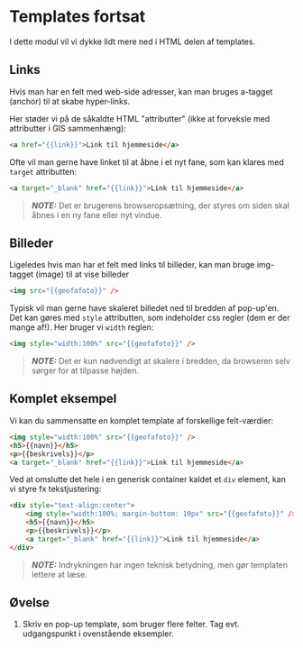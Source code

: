 # Templates fortsat

I dette modul vil vi dykke lidt mere ned i HTML delen af templates.

## Links

Hvis man har en felt med web-side adresser, kan man bruges a-tagget (anchor) til at skabe hyper-links.   

Her støder vi på de såkaldte HTML "attributter" (ikke at forveksle med attributter i GIS sammenhæng): 

```html
<a href="{{link}}">Link til hjemmeside</a>
```

Ofte vil man gerne have linket til at åbne i et nyt fane, som kan klares med `target` attributten:

```html
<a target="_blank" href="{{link}}">Link til hjemmeside</a>
```

> **_NOTE:_**  Det er brugerens browseropsætning, der styres om siden skal åbnes i en ny fane eller nyt vindue.

## Billeder

Ligeledes hvis man har et felt med links til billeder, kan man bruge img-tagget (image) til at vise billeder

```html
<img src="{{geofafoto}}" />
```

Typisk vil man gerne have skaleret billedet ned til bredden af pop-up'en. Det kan gøres med `style` attributten, som indeholder 
css regler (dem er der mange af!). Her bruger vi `width` reglen:

```html
<img style="width:100%" src="{{geofafoto}}" />
```

> **_NOTE:_**  Det er kun nødvendigt at skalere i bredden, da browseren selv sørger for at tilpasse højden.

## Komplet eksempel

Vi kan du sammensatte en komplet template af forskellige felt-værdier:

```html
<img style="width:100%" src="{{geofafoto}}" />
<h5>{{navn}}</h5>
<p>{{beskrivels}}</p>
<a target="_blank" href="{{link}}">Link til hjemmeside</a>
```

Ved at omslutte det hele i en generisk container kaldet et `div` element, kan vi styre fx tekstjustering: 

```html
<div style="text-align:center">
    <img style="width:100%; margin-bottom: 10px" src="{{geofafoto}}" />
    <h5>{{navn}}</h5>
    <p>{{beskrivels}}</p>
    <a target="_blank" href="{{link}}">Link til hjemmeside</a>
</div>
```

> **_NOTE:_**  Indrykningen har ingen teknisk betydning, men gør templaten lettere at læse.

## Øvelse

1. Skriv en pop-up template, som bruger flere felter. Tag evt. udgangspunkt i ovenstående eksempler.
